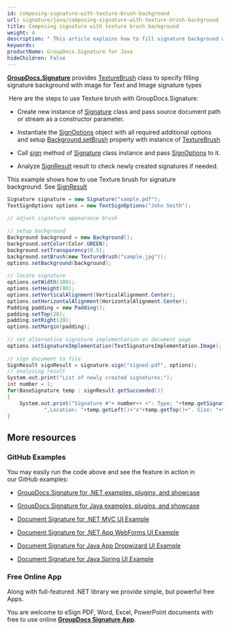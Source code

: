 ```yaml
---
id: composing-signature-with-texture-brush-background
url: signature/java/composing-signature-with-texture-brush-background
title: Composing signature with texture brush background
weight: 4
description: " This article explains how to fill signature background with texture brush"
keywords: 
productName: GroupDocs.Signature for Java
hideChildren: False
---
```

[**GroupDocs.Signature**](https://products.groupdocs.com/signature/java) provides [TextureBrush](https://apireference.groupdocs.com/java/signature/com.groupdocs.signature.domain.extensions/TextureBrush) class to specify filling signature background with image for Text and Image signature types

 Here are the steps to use Texture brush with GroupDocs.Signature:

*   Create new instance of [Signature](https://apireference.groupdocs.com/java/signature/com.groupdocs.signature/Signature) class and pass source document path or stream as a constructor parameter.
    
*   Instantiate the [SignOptions](https://apireference.groupdocs.com/java/signature/com.groupdocs.signature.options.sign/SignOptions) object with all required additional options and setup [Background.setBrush](https://apireference.groupdocs.com/java/signature/com.groupdocs.signature.domain/Background#setBrush(com.groupdocs.signature.domain.extensions.Brush)) property with instance of [TextureBrush](https://apireference.groupdocs.com/java/signature/com.groupdocs.signature.domain.extensions/TextureBrush)   
    
*   Call [sign](https://apireference.groupdocs.com/java/signature/com.groupdocs.signature/Signature#sign(java.io.OutputStream,%20com.groupdocs.signature.options.sign.SignOptions)) method of [Signature](https://apireference.groupdocs.com/java/signature/com.groupdocs.signature/Signature) class instance and pass [SignOptions](https://apireference.groupdocs.com/java/signature/com.groupdocs.signature.options.sign/SignOptions) to it.  
    
*   Analyze [SignResult](https://apireference.groupdocs.com/java/signature/com.groupdocs.signature.domain/SignResult) result to check newly created signatures if needed.

This example shows how to use Texture brush for signature background. See [SignResult](https://apireference.groupdocs.com/java/signature/com.groupdocs.signature.domain/SignResult) 

```csharp
Signature signature = new Signature("sample.pdf");
TextSignOptions options = new TextSignOptions("John Smith");
 
// adjust signature appearance brush
 
// setup background
Background background = new Background();
background.setColor(Color.GREEN);
background.setTransparency(0.5);
background.setBrush(new TextureBrush("sample.jpg"));
options.setBackground(background);              
 
// locate signature
options.setWidth(100);
options.setHeight(80);
options.setVerticalAlignment(VerticalAlignment.Center);
options.setHorizontalAlignment(HorizontalAlignment.Center);
Padding padding = new Padding();
padding.setTop(20);
padding.setRight(20);
options.setMargin(padding);
 
// set alternative signature implementation on document page
options.setSignatureImplementation(TextSignatureImplementation.Image);
 
// sign document to file
SignResult signResult = signature.sign("signed.pdf", options);
// analyzing result
System.out.print("List of newly created signatures:");
int number = 1;
for(BaseSignature temp : signResult.getSucceeded())
{
    System.out.print("Signature #"+ number++ +": Type: "+temp.getSignatureType()+" Id:"+temp.getSignatureId()+
            ",Location: "+temp.getLeft()+"x"+temp.getTop()+". Size: "+temp.getWidth()+"x"+temp.getHeight());
}
```

## More resources

### GitHub Examples 

You may easily run the code above and see the feature in action in our GitHub examples:

*   [GroupDocs.Signature for .NET examples, plugins, and showcase](https://github.com/groupdocs-signature/GroupDocs.Signature-for-.NET)
    
*   [GroupDocs.Signature for Java examples, plugins, and showcase](https://github.com/groupdocs-signature/GroupDocs.Signature-for-Java)
    
*   [Document Signature for .NET MVC UI Example](https://github.com/groupdocs-signature/GroupDocs.Signature-for-.NET-MVC) 
    
*   [Document Signature for .NET App WebForms UI Example](https://github.com/groupdocs-signature/GroupDocs.Signature-for-.NET-WebForms)
    
*   [Document Signature for Java App Dropwizard UI Example](https://github.com/groupdocs-signature/GroupDocs.Signature-for-Java-Dropwizard)
    
*   [Document Signature for Java Spring UI Example](https://github.com/groupdocs-signature/GroupDocs.Signature-for-Java-Spring)
    

### Free Online App 

Along with full-featured .NET library we provide simple, but powerful free Apps.

You are welcome to eSign PDF, Word, Excel, PowerPoint documents with free to use online **[GroupDocs Signature App](https://products.groupdocs.app/signature)**.

